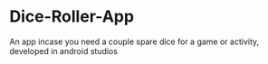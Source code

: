 # Dice-Roller-App
An app incase you need a couple spare dice for a game or activity, developed in android studios
